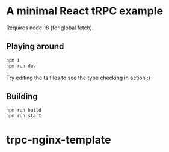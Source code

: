 # A minimal React tRPC example

Requires node 18 (for global fetch).

## Playing around

```bash
npm i
npm run dev
```

Try editing the ts files to see the type checking in action :)

## Building

```bash
npm run build
npm run start
```
# trpc-nginx-template
